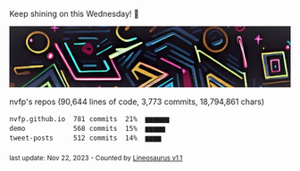 Keep shining on this Wednesday! 🌷

![banner](https://github.com/nvfp/nvfp/raw/main/assets/banner.jpg)

nvfp's repos (90,644 lines of code, 3,773 commits, 18,794,861 chars)

```txt
nvfp.github.io  781 commits  21%  ▆▆▆▆▆▆
demo            568 commits  15%  ▆▆▆▆▆
tweet-posts     512 commits  14%  ▆▆▆▆
```

<sub>last update: Nov 22, 2023 - Counted by [Lineosaurus v1.1](https://github.com/Lineosaurus/Lineosaurus)</sub>